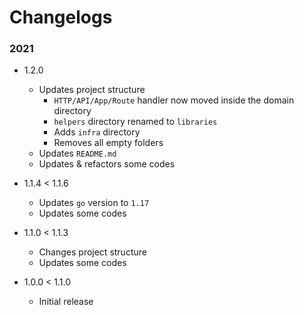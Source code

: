# Changelogs

### 2021

- 1.2.0
  - Updates project structure
    - `HTTP/API/App/Route` handler now moved inside the domain directory
    - `helpers` directory renamed to `libraries`
    - Adds `infra` directory
    - Removes all empty folders
  - Updates `README.md`
  - Updates & refactors some codes

- 1.1.4 < 1.1.6
  - Updates `go` version to `1.17`
  - Updates some codes

- 1.1.0 < 1.1.3
  - Changes project structure
  - Updates some codes

- 1.0.0 < 1.1.0
  - Initial release